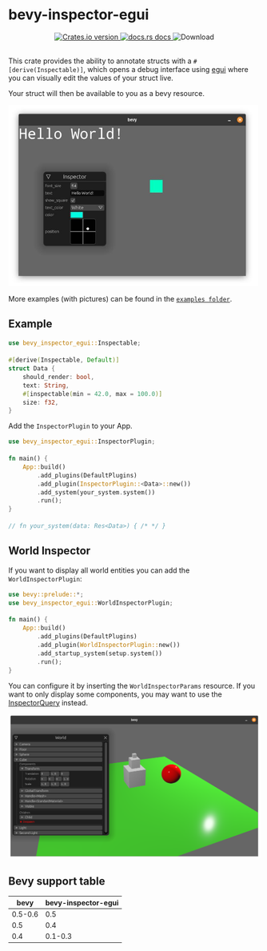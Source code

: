 # bevy-inspector-egui

<div align="center">
  <!-- Crates version -->
  <a href="https://crates.io/crates/bevy-inspector-egui">
    <img src="https://img.shields.io/crates/v/bevy-inspector-egui.svg?style=flat-square"
    alt="Crates.io version" />
  </a>
  <!-- docs.rs docs -->
  <a href="https://docs.rs/bevy-inspector-egui">
    <img src="https://img.shields.io/badge/docs-latest-blue.svg?style=flat-square"
      alt="docs.rs docs" />
  </a>
  <!-- License -->
    <img src="https://img.shields.io/crates/l/bevy-inspector-egui?style=flat-square"
      alt="Download" />
</div>
<br/>

This crate provides the ability to annotate structs with a `#[derive(Inspectable)]`,
which opens a debug interface using [egui](https://github.com/emilk/egui) where you can visually edit the values of your struct live.

Your struct will then be available to you as a bevy resource.

<img src="./docs/inspector.jpg" alt="demonstration with a running bevy app" width="500"/>


More examples (with pictures) can be found in the [`examples folder`](examples).

## Example
```rust
use bevy_inspector_egui::Inspectable;

#[derive(Inspectable, Default)]
struct Data {
    should_render: bool,
    text: String,
    #[inspectable(min = 42.0, max = 100.0)]
    size: f32,
}
```
Add the `InspectorPlugin` to your App.
```rust
use bevy_inspector_egui::InspectorPlugin;

fn main() {
    App::build()
        .add_plugins(DefaultPlugins)
        .add_plugin(InspectorPlugin::<Data>::new())
        .add_system(your_system.system())
        .run();
}

// fn your_system(data: Res<Data>) { /* */ }
```

## World Inspector

If you want to display all world entities you can add the `WorldInspectorPlugin`:
```rust
use bevy::prelude::*;
use bevy_inspector_egui::WorldInspectorPlugin;

fn main() {
    App::build()
        .add_plugins(DefaultPlugins)
        .add_plugin(WorldInspectorPlugin::new())
        .add_startup_system(setup.system())
        .run();
}
```
You can configure it by inserting the `WorldInspectorParams` resource.
If you want to only display some components, you may want to use the [InspectorQuery](./examples/README.md#inspector-query-source) instead.

<img src="./docs/examples/world_inspector.png" alt="world inspector ui" width="600"/>

## Bevy support table

|bevy|bevy-inspector-egui|
|---|---|
|0.5-0.6|0.5|
|0.5|0.4|
|0.4|0.1-0.3|
